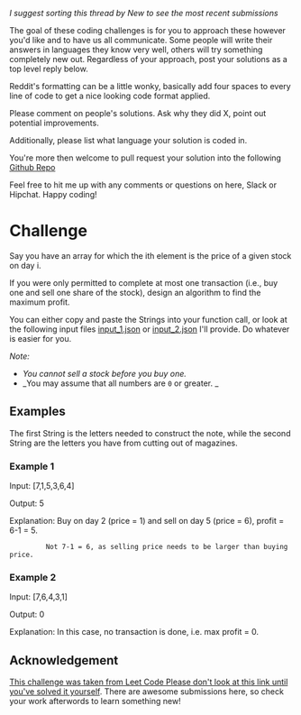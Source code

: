 _I suggest sorting this thread by *New* to see the most recent submissions_

The goal of these coding challenges is for you to approach these however you'd like and to have us all communicate. Some people will write their answers in languages they know very well, others will try something completely new out. Regardless of your approach, post your solutions as a top level reply below.

Reddit's formatting can be a little wonky, basically add four spaces to every line of code to get a nice looking code format applied.

Please comment on people's solutions. Ask why they did X, point out potential improvements.

Additionally, please list what language your solution is coded in.

You're more then welcome to pull request your solution into the following [Github Repo](https://github.com/GregHilston/Code-Foo)

Feel free to hit me up with any comments or questions on here, Slack or Hipchat. Happy coding!

# Challenge

Say you have an array for which the ith element is the price of a given stock on day i.

If you were only permitted to complete at most one transaction (i.e., buy one and sell one share of the stock), design an algorithm to find the maximum profit.

You can either copy and paste the Strings into your function call, or look at the following input files [input_1.json](https://github.com/GregHilston/Code-Foo/blob/master/Challenges/challenge_20_buy_sell_stock/input_1.json) or [input_2.json](https://github.com/GregHilston/Code-Foo/blob/master/Challenges/challenge_20_buy_sell_stock/input_2.json) I'll provide. Do whatever is easier for you.

_Note:_

- _You cannot sell a stock before you buy one._
- _You may assume that all numbers are `0` or greater. _

## Examples

The first String is the letters needed to construct the note, while the second String are the letters you have from cutting out of magazines. 

### Example 1

Input: [7,1,5,3,6,4]

Output: 5

Explanation: Buy on day 2 (price = 1) and sell on day 5 (price = 6), profit = 6-1 = 5.

             Not 7-1 = 6, as selling price needs to be larger than buying price.

### Example 2

Input: [7,6,4,3,1]

Output: 0

Explanation: In this case, no transaction is done, i.e. max profit = 0.

## Acknowledgement

[This challenge was taken from Leet Code Please don't look at this link until you've solved it yourself](https://leetcode.com/problems/best-time-to-buy-and-sell-stock/). There are awesome submissions here, so check your work afterwords to learn something new!